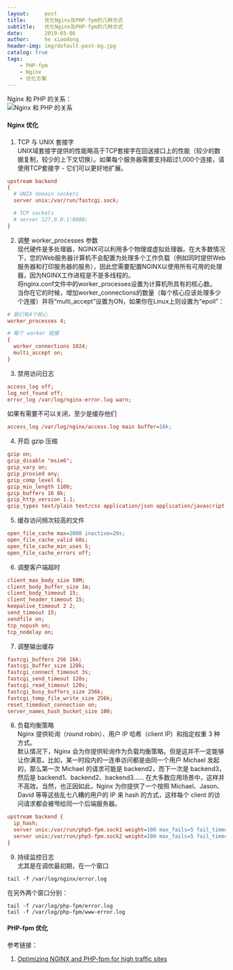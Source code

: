 ```yaml
---
layout:     post
title:      优化Nginx及PHP-fpm的几种方式
subtitle:   优化Nginx及PHP-fpm的几种方式
date:       2019-03-06
author:     he xiaodong
header-img: img/default-post-bg.jpg
catalog: true
tags:
    - PHP-fpm
    - Nginx
    - 优化方案
---
```


Nginx 和 PHP 的关系：<br />
![Nginx 和 PHP 的关系](https://alpha2016.github.io/img/2019-03-06-nginx-and-php.jpg "Nginx 和 PHP 的关系")

#### Nginx 优化
1. TCP 与 UNIX 套接字 <br />
UNIX域套接字提供的性能略高于TCP套接字在回送接口上的性能（较少的数据复制，较少的上下文切换）。如果每个服务器需要支持超过1,000个连接，请使用TCP套接字 - 它们可以更好地扩展。<br />
```ini
upstream backend 
{ 
  # UNIX domain sockets 
  server unix:/var/run/fastcgi.sock; 

  # TCP sockets 
  # server 127.0.0.1:8080; 
}
```

2. 调整 worker_processes 参数<br />
现代硬件是多处理器，NGINX可以利用多个物理或虚拟处理器。在大多数情况下，您的Web服务器计算机不会配置为处理多个工作负载（例如同时提供Web服务器和打印服务器的服务），因此您需要配置NGINX以使用所有可用的处理器，因为NGINX工作进程是不是多线程的。<br />
将nginx.conf文件中的worker_processes设置为计算机所具有的核心数。<br />
当你在它的时候，增加worker_connections的数量（每个核心应该处理多少个连接）并将“multi_accept”设置为ON，如果你在Linux上则设置为“epoll”：<br />
```ini
# 我们有4个核心 
worker_processes 4; 

# 每个 worker 链接
{ 
  worker_connections 1024; 
  multi_accept on; 
}
```

3. 禁用访问日志<br />
```ini
access_log off; 
log_not_found off; 
error_log /var/log/nginx-error.log warn;
```
如果有需要不可以关闭，至少是缓存他们<br />
```ini
access_log /var/log/nginx/access.log main buffer=16k;
```

4. 开启 gzip 压缩<br />
```ini
gzip on; 
gzip_disable "msie6"; 
gzip_vary on; 
gzip_proxied any; 
gzip_comp_level 6; 
gzip_min_length 1100; 
gzip_buffers 16 8k; 
gzip_http_version 1.1; 
gzip_types text/plain text/css application/json application/javascript text/xml application/xml application/xml+rss text/javascript;
```

5. 缓存访问频次较高的文件<br />
```ini
open_file_cache max=2000 inactive=20s; 
open_file_cache_valid 60s; 
open_file_cache_min_uses 5; 
open_file_cache_errors off;
```

6. 调整客户端超时<br />
```ini
client_max_body_size 50M; 
client_body_buffer_size 1m; 
client_body_timeout 15; 
client_header_timeout 15; 
keepalive_timeout 2 2; 
send_timeout 15; 
sendfile on; 
tcp_nopush on; 
tcp_nodelay on;
```

7. 调整输出缓存<br />
```ini
fastcgi_buffers 256 16k; 
fastcgi_buffer_size 128k; 
fastcgi_connect_timeout 3s; 
fastcgi_send_timeout 120s; 
fastcgi_read_timeout 120s; 
fastcgi_busy_buffers_size 256k; 
fastcgi_temp_file_write_size 256k; 
reset_timedout_connection on; 
server_names_hash_bucket_size 100;
```

8. 负载均衡策略<br />
Nginx 提供轮询（round robin）、用户 IP 哈希（client IP）和指定权重 3 种方式。<br />
默认情况下，Nginx 会为你提供轮询作为负载均衡策略。但是这并不一定能够让你满意。比如，某一时段内的一连串访问都是由同一个用户 Michael 发起的，那么第一次 Michael 的请求可能是 backend2，而下一次是 backend3，然后是 backend1、backend2、backend3…… 在大多数应用场景中，这样并不高效。当然，也正因如此，Nginx 为你提供了一个按照 Michael、Jason、David 等等这些乱七八糟的用户的 IP 来 hash 的方式，这样每个 client 的访问请求都会被甩给同一个后端服务器。

```ini
upstream backend {
  ip_hash;
  server unix:/var/run/php5-fpm.sock1 weight=100 max_fails=5 fail_timeout=5; 
  server unix:/var/run/php5-fpm.sock2 weight=100 max_fails=5 fail_timeout=5; 
}
```

9. 持续监控日志<br />
尤其是在调优最初期，在一个窗口<br />
```text
tail -f /var/log/nginx/error.log
```
在另外两个窗口分别：<br />
```text
tail -f /var/log/php-fpm/error.log
tail -f /var/log/php-fpm/www-error.log
```

#### PHP-fpm 优化



参考链接：
1. [Optimizing NGINX and PHP-fpm for high traffic sites](http://www.softwareprojects.com/resources/programming/t-optimizing-nginx-and-php-fpm-for-high-traffic-sites-2081.html "Optimizing NGINX and PHP-fpm for high traffic sites")

